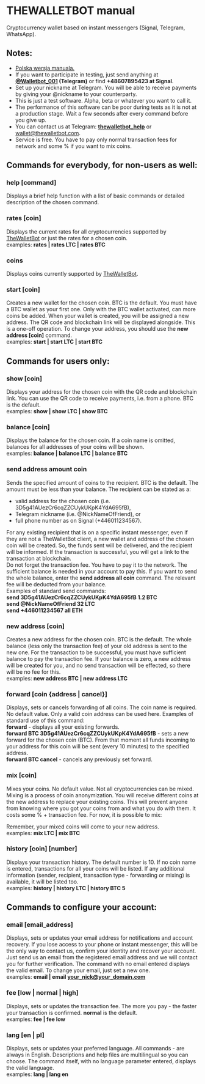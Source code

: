 # THEWALLETBOT manual        
Cryptocurrency wallet based on instant messengers (Signal, Telegram, WhatsApp).        
## Notes:        
* <a href="https://github.com/domator4x4/TheWalletBot/blob/master/README_pl.md">Polska wersja manuala.</a>        
* If you want to participate in testing, just send anything at <strong><a href="https://t.me/@Walletbot_001" target="_blank">@Walletbot_001</a> (Telegram)</strong> or find <strong>+48607895423 at Signal</strong>.        
* Set up your nickname at Telegram. You will be able to receive payments by giving your @nickname  to your counterparty.        
* This is just a test software. Alpha, beta or whatever you want to call it.        
* The performance of this software can be poor during tests as it is not at a production stage. Wait a few seconds after every command before you give up.        
* You can contact us at Telegram: <strong><a href="https://t.me/thewalletbot_help" target="_blank">thewalletbot_help</a></strong> or wallet@thewalletbot.com.        
* Service is free. You have to pay only normal transaction fees for network and some % if you want to mix coins.        
## Commands for everybody, for non-users as well:        
### <strong>help [command]</strong>        
Displays a brief help function with a list of basic commands or detailed description of the chosen command.        
        
### <strong>rates [coin]</strong>        
Displays the current rates for all cryptocurrencies supported by <a href="http://thewalletbot.com/">TheWalletBot</a> or just the rates for a chosen coin.        
examples: <strong>rates | rates LTC | rates BTC</strong>        
        
### <strong>coins</strong>        
Displays coins currently supported by <a href="http://thewalletbot.com/">TheWalletBot</a>.        
        
### <strong>start [coin]</strong>        
Creates a new wallet for the chosen coin. BTC is the default. You must have a BTC wallet as your first one. Only with the BTC wallet activated, can more coins be added. When your wallet is created, you will be assigned a new address. The QR code and blockchain link will be displayed alongside. This is a one-off operation. To change your address, you should use the <strong>new address [coin]</strong> command.        
examples: <strong>start | start LTC | start BTC</strong>        
        
## Commands for users only:        
### <strong>show [coin]</strong>        
Displays your address for the chosen coin with the QR code and blockchain link. You can use the QR code to receive payments, i.e. from a phone. BTC is the default.        
examples: <strong>show | show LTC | show BTC</strong>        
### <strong>balance [coin]</strong>        
Displays the balance for the chosen coin. If a coin name is omitted, balances for all addresses of your coins will be shown.        
examples: <strong>balance | balance LTC | balance BTC</strong>        
### <strong>send address amount coin</strong>        
Sends the specified amount of coins to the recipient. BTC is the default. The amount must be less than your balance. The recipient can be stated as a:        
- valid address for the chosen coin (i.e. 3D5g41AUezCr6cqZZCUykUKpK4YdA695fB),        
- Telegram nickname (i.e. @NickNameOfFriend), or        
- full phone number as on Signal (+446011234567).        

For any existing recipient that is on a specific instant messenger, even if they are not a TheWalletBot client, a new wallet and address of the chosen coin will be created. So, the funds sent will be delivered, and the recipient will be informed. If the transaction is successful, you will get a link to the transaction at blockchain.        
Do not forget the transaction fee. You have to pay it to the network. The sufficient balance is needed in your account to pay this. If you want to send the whole balance, enter the <strong>send address all coin</strong> command. The relevant fee will be deducted from your balance.        
Examples of standard send commands:        
<strong>send 3D5g41AUezCr6cqZZCUykUKpK4YdA695fB 1.2 BTC        
send @NickNameOfFriend 32 LTC        
send +446011234567 all ETH</strong>        
        
### <strong>new address [coin]</strong>        
Creates a new address for the chosen coin. BTC is the default. The whole balance (less only the transaction fee) of your old address is sent to the new one. For the transaction to be successful, you must have sufficient balance to pay the transaction fee. If your balance is zero, a new address will be created for you, and no send transaction will be effected, so there will be no fee for this.        
examples: <strong>new address BTC | new address LTC</strong>        
        
### <strong>forward [coin {address | cancel}]</strong>        
Displays, sets or cancels forwarding of all coins. The coin name is required. No default value. Only a valid coin address can be used here. Examples of standard use of this command:        
<strong>forward</strong> - displays all your existing forwards.        
<strong>forward BTC 3D5g41AUezCr6cqZZCUykUKpK4YdA695fB</strong> - sets a new forward for the chosen coin (BTC). From that moment all funds incoming to your address for this coin will be sent (every 10 minutes) to the specified address.        
<strong>forward BTC cancel</strong> - cancels any previously set forward.        
        
### <strong>mix [coin]</strong>        
Mixes your coins. No default value. Not all cryptocurrencies can be mixed. Mixing is a process of coin anonymization. You will receive different coins at the new address to replace your existing coins. This will prevent anyone from knowing where you got your coins from and what you do with them. It costs some % + transaction fee. For now, it is possible to mix:  
        
Remember, your mixed coins will come to your new address.        
examples: <strong>mix LTC | mix BTC</strong>        
        
### <strong>history [coin] [number]</strong>        
Displays your transaction history. The default number is 10. If no coin name is entered, transactions for all your coins will be listed. If any additional information (sender, recipient, transaction type - forwarding or mixing) is available, it will be listed too.        
examples: <strong>history | history LTC | history BTC 5</strong>        
        
## Commands to configure your account:        
        
### <strong>email [email_address]</strong>        
Displays, sets or updates your email address for notifications and account recovery. If you lose access to your phone or instant messenger, this will be the only way to contact us, confirm your identity and recover your account. Just send us an email from the registered email address and we will contact you for further verification. The command with no email entered displays the valid email. To change your email, just set a new one.        
examples: <strong>email | email your_nick@your_domain.com</strong>        
        
### <strong>fee [low | normal | high]</strong>        
Displays, sets or updates the transaction fee. The more you pay - the faster your transaction is confirmed. <strong>normal</strong> is the default.        
examples: <strong>fee | fee low</strong>        
        
### <strong>lang [en | pl]</strong>        
Displays, sets or updates your preferred language. All commands - are always in English. Descriptions and help files are multilingual so you can choose. The command itself, with no language parameter entered, displays the valid language.        
examples: <strong>lang | lang en<strong>         
        
